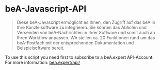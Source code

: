 # beA-Javascript-API

> Diese beA-Javascript ermöglicht es Ihnen, den Zugriff auf das beA in Ihre Kanzleisoftware zu integrieren. Sie können das Abholen und Versenden von beA-Nachrichten in Ihrer Software und somit auch an Ihren Workflow anpassen. Wir stellen ca. 20 Funktionen rund um das beA-Postfach mit der entsprechenden Dokumentation und Beispielsoftware bereit.

To use this script you need first to subscribe to a beA.expert API-Account. 
For more information: [bea.expert/api/](https://bea.expert/api/)
